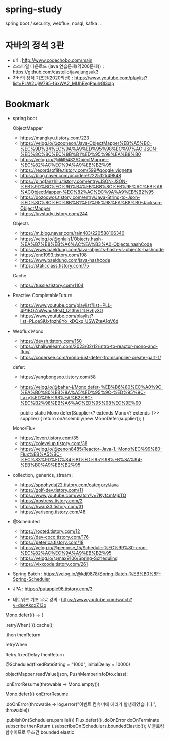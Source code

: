# spring-study
spring boot / security, webflux, nosql, kafka ...


# 자바의 정석 3판
- url : http://www.codechobo.com/main
- 소스파일 다운로드 (java 연습문제(약200문제)) : https://github.com/castello/javajungsuk3
- 자바의 정석 기초편(2020최신) : https://www.youtube.com/playlist?list=PLW2UjW795-f6xWA2_MUhEVgPauhGl3xIp


# Bookmark
- spring boot

  ObjectMapper
  - https://mangkyu.tistory.com/223
  - https://velog.io/@zooneon/Java-ObjectMapper%EB%A5%BC-%EC%9D%B4%EC%9A%A9%ED%95%98%EC%97%AC-JSON-%ED%8C%8C%EC%8B%B1%ED%95%98%EA%B8%B0
  - https://velog.io/@ililil9482/ObjectMapper-%EC%82%AC%EC%9A%A9%EB%B2%95
  - https://recordsoflife.tistory.com/599#google_vignette
  - https://blog.naver.com/occidere/222512549848
  - https://pingfanzhilu.tistory.com/entry/JSON-JSON-%EB%9D%BC%EC%9D%B4%EB%B8%8C%EB%9F%AC%EB%A6%ACObjectMapper-%EC%82%AC%EC%9A%A9%EB%B2%95
  - https://oozoowos.tistory.com/entry/Java-String-to-Json-%ED%8C%8C%EC%8B%B1%ED%95%98%EA%B8%B0-Jackson-ObjectMapper
  - https://luvstudy.tistory.com/244

  Objects
  - https://m.blog.naver.com/rain483/220588106340
  - https://velog.io/@gnlals1/Objects.hash-%EA%B7%B8%EB%A6%AC%EA%B3%A0-Objects.hashCode
  - https://www.baeldung.com/java-objects-hash-vs-objects-hashcode
  - https://eno1993.tistory.com/198
  - https://www.baeldung.com/java-hashcode
  - https://staticclass.tistory.com/75

  Cache
  - https://tussle.tistory.com/1104


- Reactive
  CompletableFuture
  - https://www.youtube.com/playlist?list=PLL-4P1BOZnWwauNPsQ_Q13hVL1LHvhy30
  - https://www.youtube.com/playlist?list=PLoeSjUxfpzh8Yo_kDQxq_USWZteA1qV6d


- Webflux
  Mono
  - https://devsh.tistory.com/150
  - https://shallwelearn.com/2023/02/12/intro-to-reactor-mono-and-flux/
  - https://codersee.com/mono-just-defer-fromsupplier-create-part-1/

  defer:
  - https://yangbongsoo.tistory.com/58
  - https://velog.io/@bahar-j/Mono.defer-%EB%B6%80%EC%A0%9C-%EA%B0%80%EB%8A%A5%ED%95%9C-%ED%95%9C-Lazy%ED%95%98%EA%B2%8C-%EC%B2%98%EB%A6%AC%ED%95%98%EC%9E%90

    public static <T> Mono<T> defer(Supplier<? extends Mono<? extends T>> supplier) {
      return onAssembly(new MonoDefer(supplier));
    }


  Mono/Flux
  - https://lovon.tistory.com/35
  - https://colevelup.tistory.com/38
  - https://velog.io/@zenon8485/Reactor-Java-1.-Mono%EC%99%80-Flux%EB%A5%BC-%EC%83%9D%EC%84%B1%ED%95%98%EB%8A%94-%EB%B0%A9%EB%B2%95

- collection, generics, stream : 
  - https://sppohyduj22.tistory.com/category/Java
  - https://golf-dev.tistory.com/11
  - https://www.youtube.com/watch?v=7Kyf4mMjbTQ
  - https://nostress.tistory.com/2
  - https://hwan33.tistory.com/31
  - https://yarisong.tistory.com/48


- @Scheduled
  - https://rooted.tistory.com/12
  - https://dev-coco.tistory.com/176
  - https://peterica.tistory.com/18
  - https://velog.io/@penrose_15/Scheduler%EC%99%80-cron-%EC%82%AC%EC%9A%A9%EB%B2%95
  - https://velog.io/@max9106/Spring-Scheduling
  - https://vixxcode.tistory.com/261



- Spring Batch : https://velog.io/@kdj9878/Spring-Batch-%EB%B0%8F-Spring-Scheduler


- JPA : https://putapple96.tistory.com/3


- 네트워크 기초 무료 강의 : https://www.youtube.com/watch?v=dsoAkoxZ13o



Mono.defer(() -> {

.retryWhen(
}).cache();

.then
thenReturn

retryWhen

Retry.fixedDelay
thenReturn

@Scheduled(fixedRateString = "1000", initialDelay = 10000)

objectMapper.readValue(json, PushMemberInfoDto.class);

.onErrorResume(throwable -> Mono.empty())

Mono.defer(()
onErrorResume

.doOnError(throwable -> log.error("이벤트 컨슈머에 에러가 발생하였습니다.", throwable))

.publishOn(Schedulers.parallel())
Flux.defer(()
.doOnError
doOnTerminate
subscribe
thenReturn
).subscribeOn(Schedulers.boundedElastic()); // 블로킹 함수이므로 무조건 bounded elastic


